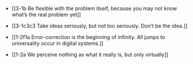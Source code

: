 - [[3-1b Be flexible with the problem itself, because you may not know what’s the real problem yet]]
- [[3-1c3c3 Take ideas seriously, but not too seriously. Don’t be the idea.]]
- [[1-2f1a Error-correction is the beginning of infinity. All jumps to universality occur in digital systems.]]

- [[1-2a We perceive nothing as what it really is, but only virtually]]
